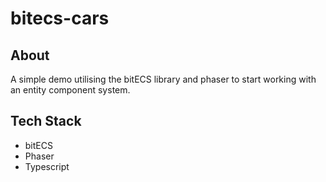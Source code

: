 # bitecs-cars

## About
A simple demo utilising the bitECS library and phaser to start working with an
entity component system.

## Tech Stack
- bitECS
- Phaser
- Typescript